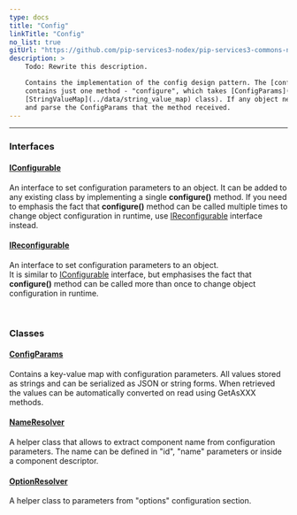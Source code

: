 ```yaml
---
type: docs
title: "Config"
linkTitle: "Config"
no_list: true
gitUrl: "https://github.com/pip-services3-nodex/pip-services3-commons-nodex"
description: >
    Todo: Rewrite this description.  

    Contains the implementation of the config design pattern. The [configurable interface](iconfigurable) 
    contains just one method - "configure", which takes [ConfigParams](config_params) as a parameter (extends 
    [StringValueMap](../data/string_value_map) class). If any object needs to be configurable, we implement this interface 
    and parse the ConfigParams that the method received.  
---
```

---

<div class="module-body"> 

### Interfaces

#### [IConfigurable](iconfigurable)
An interface to set configuration parameters to an object. 
It can be added to any existing class by implementing a single **configure()** method.
If you need to emphasis the fact that **configure()** method can be called multiple times
to change object configuration in runtime, use [IReconfigurable](ireconfigurable) interface instead.

#### [IReconfigurable](ireconfigurable)
An interface to set configuration parameters to an object.  
It is similar to [IConfigurable](iconfigurable) interface, but emphasises the fact
that **configure()** method can be called more than once to change object configuration
in runtime.

<br>

### Classes

#### [ConfigParams](config_params)
Contains a key-value map with configuration parameters. 
All values stored as strings and can be serialized as JSON or string forms.
When retrieved the values can be automatically converted on read using GetAsXXX methods.

#### [NameResolver](name_resolver)
A helper class that allows to extract component name from configuration parameters.
The name can be defined in "id", "name" parameters or inside a component descriptor.

#### [OptionResolver](option_resolver)
A helper class to parameters from "options" configuration section.

</div>